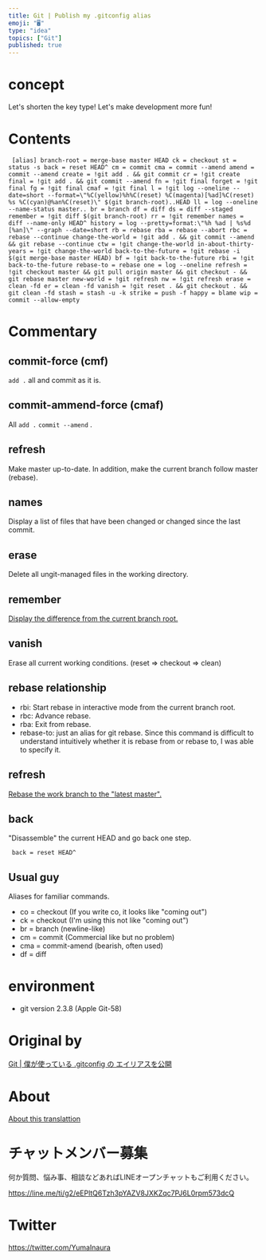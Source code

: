 ```yaml
---
title: Git | Publish my .gitconfig alias
emoji: "🖥"
type: "idea"
topics: ["Git"]
published: true
---
```


# concept 

Let's shorten the key type! Let's make development more fun!

# Contents 

     [alias] branch-root = merge-base master HEAD ck = checkout st = status -s back = reset HEAD^ cm = commit cma = commit --amend amend = commit --amend create = !git add . && git commit cr = !git create final = !git add . && git commit --amend fn = !git final forget = !git final fg = !git final cmaf = !git final l = !git log --oneline --date=short --format=\"%C(yellow)%h%C(reset) %C(magenta)[%ad]%C(reset) %s %C(cyan)@%an%C(reset)\" $(git branch-root)..HEAD ll = log --oneline --name-status master.. br = branch df = diff ds = diff --staged remember = !git diff $(git branch-root) rr = !git remember names = diff --name-only HEAD^ history = log --pretty=format:\"%h %ad | %s%d [%an]\" --graph --date=short rb = rebase rba = rebase --abort rbc = rebase --continue change-the-world = !git add . && git commit --amend && git rebase --continue ctw = !git change-the-world in-about-thirty-years = !git change-the-world back-to-the-future = !git rebase -i $(git merge-base master HEAD) bf = !git back-to-the-future rbi = !git back-to-the-future rebase-to = rebase one = log --oneline refresh = !git checkout master && git pull origin master && git checkout - && git rebase master new-world = !git refresh nw = !git refresh erase = clean -fd er = clean -fd vanish = !git reset . && git checkout . && git clean -fd stash = stash -u -k strike = push -f happy = blame wip = commit --allow-empty 

# Commentary 

## commit-force (cmf) 

`add .` all and commit as it is.

## commit-ammend-force (cmaf) 

All `add .` `commit --amend` .

## refresh 

Make master up-to-date. In addition, make the current branch follow master (rebase).

## names 

Display a list of files that have been changed or changed since the last commit.

## erase 

Delete all ungit-managed files in the working directory.

## remember 

[Display the difference from the current branch root.](http://qiita.com/Yinaura/items/cc10fbc83b4d6bb1ef0c)

## vanish 

Erase all current working conditions. (reset =\> checkout =\> clean)

## rebase relationship 

- rbi: Start rebase in interactive mode from the current branch root. 
- rbc: Advance rebase. 
- rba: Exit from rebase. 
- rebase-to: just an alias for git rebase. Since this command is difficult to understand intuitively whether it is rebase from or rebase to, I was able to specify it. 

## refresh 

[Rebase the work branch to the "latest master".](http://qiita.com/Yinaura/items/562b09ec4c7ad93ed2ab)

## back 

"Disassemble" the current HEAD and go back one step.

     back = reset HEAD^ 

## Usual guy 

Aliases for familiar commands.

- co = checkout (If you write co, it looks like "coming out") 
- ck = checkout (I'm using this not like "coming out") 
- br = branch (newline-like) 
- cm = commit (Commercial like but no problem) 
- cma = commit-amend (bearish, often used) 
- df = diff 

# environment 

- git version 2.3.8 (Apple Git-58) 


# Original by
[Git | 僕が使っている .gitconfig の エイリアスを公開](https://qiita.com/Yinaura/items/d3d3d6a20b87ef8ba945)

# About

[About this translattion](https://qiita.com/YumaInaura/items/7f6fd1e9310a6816469a)








<!-- Update From Qiita API -->

# チャットメンバー募集


何か質問、悩み事、相談などあればLINEオープンチャットもご利用ください。

https://line.me/ti/g2/eEPltQ6Tzh3pYAZV8JXKZqc7PJ6L0rpm573dcQ





# Twitter


https://twitter.com/YumaInaura


<!-- Update From Qiita API -->


